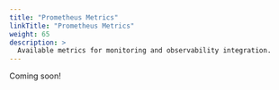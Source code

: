 ```yaml
---
title: "Prometheus Metrics"
linkTitle: "Prometheus Metrics"
weight: 65
description: >
  Available metrics for monitoring and observability integration.
---
```


Coming soon!